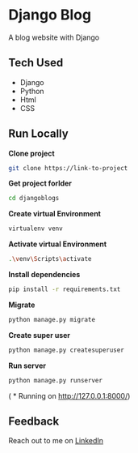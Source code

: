 # Django Blog
A blog website with Django

## Tech Used

- Django
- Python
- Html
- CSS

<!-- ## Screenshots

![App Screenshot](https://github.com/badjatya/CLI-Cricket-Quiz-Mark2/blob/main/img/Mark2.png) -->

## Run Locally

**Clone project**

```bash
git clone https://link-to-project
```

**Get project forlder**

```bash
cd djangoblogs
```

**Create virtual Environment**

```bash
virtualenv venv
```

**Activate virtual Environment**

```bash
.\venv\Scripts\activate
```

**Install dependencies**

```bash
pip install -r requirements.txt
```


**Migrate**

```bash
python manage.py migrate
```

 **Create super user**

```bash
python manage.py createsuperuser
```

**Run server**

```bash
python manage.py runserver
```
( * Running on http://127.0.0.1:8000/)

## Feedback

Reach out to me on [LinkedIn](https://linkedin.com/in/nandinichhajed)
